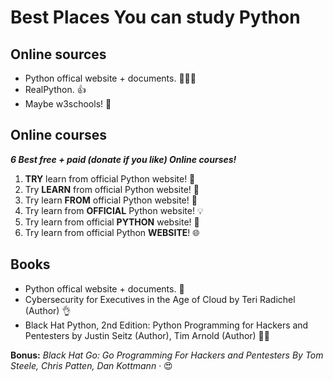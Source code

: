 # Best Places You can study Python
## Online sources
- Python offical website + documents. 🐍🌐📓
- RealPython. 👍
- Maybe w3schools! 🧐
## Online courses
***6 Best free + paid (donate if you like) Online courses!***
1. **TRY** learn from official Python website! 🏃
2. Try **LEARN** from official Python website! 📙
3. Try learn **FROM** official Python website! 🤔
4. Try learn from **OFFICIAL** Python website! 💡
5. Try learn from official **PYTHON** website! 🐍
6. Try learn from official Python **WEBSITE**! 🌐
## Books
- Python offical website + documents. 🫣
- Cybersecurity for Executives in the Age of Cloud by Teri Radichel (Author) 👌
- Black Hat Python, 2nd Edition: Python Programming for Hackers and Pentesters by Justin Seitz (Author), Tim Arnold (Author) 🐍💀

**Bonus:**
*Black Hat Go: Go Programming For Hackers and Pentesters By Tom Steele, Chris Patten, Dan Kottmann ·* 😍